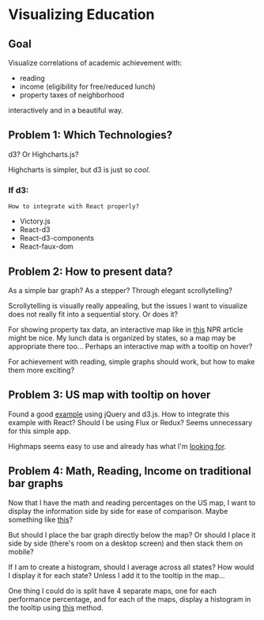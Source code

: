 # Visualizing Education

## Goal
Visualize correlations of academic achievement with:

* reading
* income (eligibility for free/reduced lunch)
* property taxes of neighborhood

interactively and in a beautiful way.

## Problem 1: Which Technologies?

d3? Or Highcharts.js?

Highcharts is simpler, but d3 is just so _cool_.

### If d3:
    
    How to integrate with React properly?

* Victory.js
* React-d3
* React-d3-components
* React-faux-dom

## Problem 2: How to present data?

As a simple bar graph? As a stepper? Through elegant scrollytelling?

Scrollytelling is visually really appealing, but the issues I want to visualize does not really fit into a sequential story. Or does it?

For showing property tax data, an interactive map like in [this](http://www.npr.org/2016/04/18/474256366/why-americas-schools-have-a-money-problem) NPR article might be nice. My lunch data is organized by states, so a map may be appropriate there too... Perhaps an interactive map with a tooltip on hover?

For achievement with reading, simple graphs should work, but how to make them more exciting? 

## Problem 3: US map with tooltip on hover

Found a good [example](https://vida.io/gists/vfP7KiHLfDbnDWBsX) using jQuery and d3.js. How to integrate this example with React? Should I be using Flux or Redux? Seems unnecessary for this simple app. 

Highmaps seems easy to use and already has what I'm [looking for](http://jsfiddle.net/gh/get/library/pure/highslide-software/highcharts.com/tree/master/samples/mapdata/countries/us/us-all).

## Problem 4: Math, Reading, Income on traditional bar graphs

Now that I have the math and reading percentages on the US map, I want to display the information side by side for ease of comparison. Maybe something like [this](http://jsfiddle.net/gh/get/library/pure/highcharts/highcharts/tree/master/samples/highcharts/css/axis/)?

But should I place the bar graph directly below the map? Or should I place it side by side (there's room on a desktop screen) and then stack them on mobile?

If I am to create a histogram, should I average across all states? How would I display it for each state? Unless I add it to the tooltip in the map...

One thing I could do is split have 4 separate maps, one for each performance percentage, and for each of the maps, display a histogram in the tooltip using [this](https://stackoverflow.com/questions/24627345/create-graph-in-tooltip-of-highchart) method.

